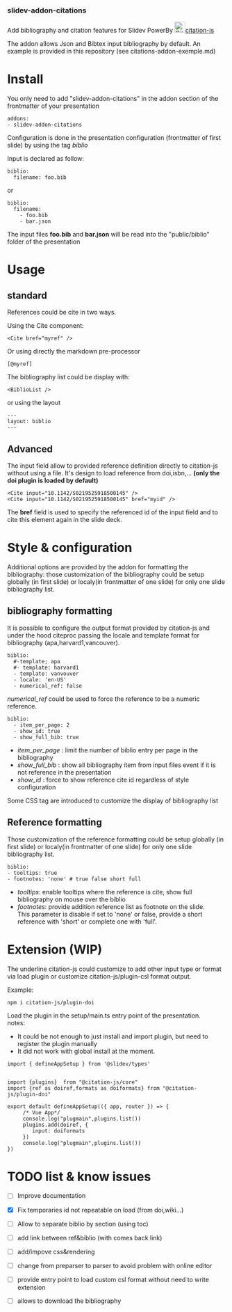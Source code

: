 ### slidev-addon-citations   

Add bibliography and citation features for Slidev
PowerBy <img alt="Citation.js" src="https://citation.js.org/favicon.png"  width="25" height="25" />[citation-js](https://citation.js.org)


The addon allows Json and Bibtex input bibliography by default.
An example is provided in this repository (see citations-addon-exemple.md)

# Install   
You only need to add "slidev-addon-citations" in the addon section of the frontmatter of your presentation

```
addons:
- slidev-addon-citations
```

Configuration is done in the presentation configuration (frontmatter of first slide) by using the tag *biblio*

Input is declared as follow:   
```
biblio:
  filename: foo.bib
```
or 
```
biblio:
  filename:
    - foo.bib
    - bar.json
```
The input files **foo.bib** and **bar.json** will be read into the "public/biblio" folder of the presentation

# Usage   
## standard
References could be cite in two ways.

Using the Cite component:
```
<Cite bref="myref" />
```
Or using directly the markdown pre-processor 
```
[@myref]
```

The bibliography list could be display with:
```
<BiblioList />
```
or using the layout
```
---
layout: biblio
---
```

## Advanced
The input field allow to provided reference definition directly to citation-js without using a file.
It's design to load reference from doi,isbn,... **(only the doi plugin is loaded by default)**

```
<Cite input="10.1142/S0219525918500145" />   
<Cite input="10.1142/S0219525918500145" bref="myid" />
```
The **bref** field is used to specify the referenced id of the input field and to cite this element again in the slide deck.


# Style & configuration   
Additional options are provided by the addon for formatting the bibliography:
those customization of the bibliography could be setup globally (in first slide) or localy(in frontmatter of one slide) for only one slide bibliography list.

## bibliography formatting
It is possible to configure the output format provided by citation-js and under the hood citeproc
passing the locale and template format for bibliography (apa,harvard1,vancouver).

```
biblio:
  #-template; apa
  #- template: harvard1
  - template: vanvouver
  - locale: 'en-US' 
  - numerical_ref: false
```
*numerical_ref* could be used to force the reference to be a numeric reference.


```
biblio:
  - item_per_page: 2
  - show_id: true
  - show_full_bib: true
```
- *item_per_page* : limit the number of biblio entry per page in the bibliography   
- *show_full_bib* : show all bibliography item from input files event if it is not reference in the presentation   
- *show_id* : force to show reference cite id regardless of style configuration

Some CSS tag are introduced to customize the display of bibliography list


## Reference formatting

Those customization of the reference formatting could be setup globally (in first slide) or localy(in frontmatter of one slide) for only one slide bibliography list.
```
biblio:
- tooltips: true
- footnotes: 'none' # true false short full
```
- *tooltips*: enable tooltips where the reference is cite, show full bibliography on mouse over the biblio
- *footnotes*: provide addition reference list as footnote on the slide.   
This parameter is disable if set to 'none' or false, provide a short reference with 'short' or complete one with 'full'.

# Extension (WIP)   
The underline citation-js could customize to add other input type or format via load plugin or customize citation-js/plugin-csl format output.

Example:  
```
npm i citation-js/plugin-doi
```
Load the plugin in the setup/main.ts entry point of the presentation.   
notes:    
- It could be not enough to just install and import plugin, but need to register the plugin manually
- It did not work with global install at the moment.
```
import { defineAppSetup } from '@slidev/types'


import {plugins}  from "@citation-js/core"
import {ref as doiref,formats as doiformats} from "@citation-js/plugin-doi"

export default defineAppSetup(({ app, router }) => {
     /* Vue App*/
     console.log("plugmain",plugins.list())
     plugins.add(doiref, {
        input: doiformats
     })
     console.log("plugmain",plugins.list())
})
```

# TODO list & know issues
- [ ] Improve documentation
- [x] Fix temporaries id not repeatable on load (from doi,wiki...)
- [ ] Allow to separate biblio by section (using toc)
- [ ] add link between ref&biblio (with comes back link)
- [ ] add/impove css&rendering
- [ ] change from preparser to parser to avoid problem with online editor
- [ ] provide entry point to load custom csl format without need to write extension
- [ ] allows to download the bibliography


